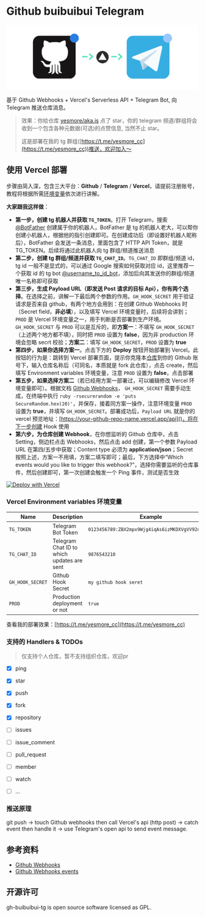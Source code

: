 # Github buibuibui Telegram

![](about.png)

基于 Github Webhooks + Vercel's Serverless API + Telegram Bot, 向 Telegram 推送仓库消息。

> 效果：你给仓库 [yesmore/aka.js](https://github.com/yesmore/aka.js) 点了 star，你的 telegram 频道/群组将会收到一个包含各种元数据(可选)的点赞信息, 当然不止 star。
>
> 这是部署在我的 tg 群组([https://t.me/yesmore_cc](https://t.me/yesmore_cc))推送，欢迎加入～

## 使用 Vercel 部署

步骤由简入深，包含三大平台：**Github** / **Telegram** / **Vercel**，请提前注册账号，教程将根据所需[环境变量](#Vercel-Environment-variables-环境变量)依次进行讲解。

**大家跟我这样做**：

- **第一步，创建 tg 机器人并获取 `TG_TOKEN`**。打开 Telegram，搜索 [@BotFather](https://t.me/BotFather) 创建属于你的机器人，BotFather 是 tg 的机器人老大，可以帮你创建小机器人，根据他的指引创建即可。在创建成功后（即设置好机器人昵称后），BotFather 会发送一条消息，里面包含了 HTTP API Token，就是 TG_TOKEN。后续将通过此机器人向 tg 群组/频道推送消息
- **第二步，创建 tg 群组/频道并获取 `TG_CHAT_ID`**。`TG_CHAT_ID` 即群组/频道 id，tg id 一般不是显式的，可以通过 Google 搜索如何获取对应 id，这里推荐一个获取 id 的 tg bot [@username_to_id_bot](https://t.me/username_to_id_bot)，添加后向其发送你的群组/频道唯一名称即可获取
- **第三步，生成 Payload URL（即发送 Post 请求的目标 Api），你有两个选择**。在选择之前，讲解一下最后两个参数的作用。`GH_HOOK_SECRET` 用于验证请求是否来自 github，有两个地方会用到：在创建 Github Webhooks 时（Secret field，**非必填**），以及填写 Vercel 环境变量时，后续将会讲到；`PROD` 是 Vercel 环境变量之一，用于判断是否部署到生产环境。`GH_HOOK_SECRET` 与 `PROD` 可以是互斥的，即**方案一**：不填写 `GH_HOOK_SECRET`（上述两个地方都不填），同时把 `PROD` 设置为 **false**，因为非 production 环境会忽略 secrt 校验；**方案二**：填写 `GH_HOOK_SECRET`，`PROD` 设置为 **true**
- **第四步，如果你选择方案一**。点击下方的 **Deploy** 按钮开始部署到 Vercel。此按钮的行为是：跳转到 Vercel 部署页面，提示你克隆本[仓库](https://github.com/yesmore/gh-buibuibui-tg)到你的 Github 账号下，输入仓库名称后（可同名，本质就是 fork 此仓库），点击 create，然后填写 Environment variables 环境变量，注意 `PROD` 设置为 **false**，点击部署
- **第五步，如果选择方案二**（若已经用方案一部署过，可以编辑修改 Vercel 环境变量即可）。根据文档 [Github Webhooks](https://docs.github.com/zh/developers/webhooks-and-events/webhooks/about-webhooks)，
`GH_HOOK_SECRET` 需要手动生成，在终端中执行 `ruby -rsecurerandom -e 'puts SecureRandom.hex(20)'`，并保存，接着同方案一操作，注意环境变量 `PROD` 设置为 **true**，并填写 `GH_HOOK_SECRET`。部署成功后，`Payload URL` 就是你的 vercel 预览地址：[https://your-github-repo-name.vercel.app/api]()，将在下一步创建 Hook 使用
- **第六步，为仓库创建 Webhook**，在你想监听的 Github 仓库中，点击 Setting，侧边栏点击 Webhooks，然后点击 add 创建，第一个参数 Payload URL 在第四/五步中获取；Content type 必须为 **application/json**；Secret 按照上述，方案一不用填，方案二填写即可；最后，下方选择中“Which events would you like to trigger this webhook?”，选择你需要监听的仓库事件，然后创建即可，第一次创建会触发一个 Ping 事件，测试是否生效

[![Deploy with Vercel](https://vercel.com/button)](https://vercel.com/new/git/external?repository-url=https%3A%2F%2Fgithub.com%2Fyesmore%2Fgh-buibuibui-tg&env=TG_TOKEN,TG_CHAT_ID,GH_HOOK_SECRET,PROD&envDescription=Environment%20variables%20needed%20to%20setup%20notifier&envLink=https%3A%2F%2Fgithub.com%2Fyesmore%2Fgh-buibuibui-tg%23environment-variables&project-name=gh-buibuibui-tg&repo-name=gh-buibuibui-tg)

### Vercel Environment variables 环境变量

| Name             | Description                                | Example                                          |
| ---------------- | ------------------------------------------ | ------------------------------------------------ |
| `TG_TOKEN`       | Telegram Bot Token                         | `0123456789:ZBX2mpx9Wjg4iqAs6izMKDXVgVV92dtOA0a` |
| `TG_CHAT_ID`     | Telegram Chat ID to which updates are sent | `9876543210`                                     |
| `GH_HOOK_SECRET` | Github Hook Secret                         | `my github hook seret`                           |
| `PROD`           | Production deployment or not               | `true`                                           |

查看我的部署效果：[https://t.me/yesmore_cc](https://t.me/yesmore_cc)

### 支持的 Handlers & TODOs

> 仅支持个人仓库，暂不支持组织仓库，欢迎pr

- [x] ping
- [x] star
- [x] push
- [x] fork
- [x] repository
- [ ] issues
- [ ] issue_comment
- [ ] pull_request
- [ ] member
- [ ] watch
- [ ] ...


### 推送原理

git push -> touch Github webhooks then call Vercel's api (http post) -> catch event then handle it -> use Telegram's open api to send event message. 

## 参考资料

- [Github Webhooks](https://docs.github.com/zh/developers/webhooks-and-events/webhooks/about-webhooks)
- [Github Webhooks events ](https://docs.github.com/zh/developers/webhooks-and-events/webhooks/webhook-events-and-payloads)

## 开源许可

gh-buibuibui-tg is open source software licensed as GPL.